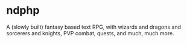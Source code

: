 # ndphp
A (slowly built) fantasy based text RPG, with wizards and dragons and sorcerers and knights, PVP combat, quests, and much, much more.
